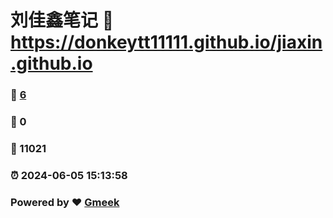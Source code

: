 # 刘佳鑫笔记 :link: https://donkeytt11111.github.io/jiaxin.github.io 
### :page_facing_up: [6](https://donkeytt11111.github.io/jiaxin.github.io/tag.html) 
### :speech_balloon: 0 
### :hibiscus: 11021 
### :alarm_clock: 2024-06-05 15:13:58 
### Powered by :heart: [Gmeek](https://github.com/Meekdai/Gmeek)
